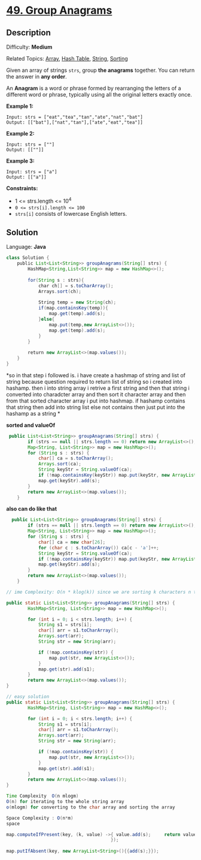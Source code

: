 # [49\. Group Anagrams](https://leetcode.com/problems/group-anagrams/)

## Description

Difficulty: **Medium**  

Related Topics: [Array](https://leetcode.com/tag/array/), [Hash Table](https://leetcode.com/tag/hash-table/), [String](https://leetcode.com/tag/string/), [Sorting](https://leetcode.com/tag/sorting/)


Given an array of strings `strs`, group **the anagrams** together. You can return the answer in **any order**.

An **Anagram** is a word or phrase formed by rearranging the letters of a different word or phrase, typically using all the original letters exactly once.

**Example 1:**

```
Input: strs = ["eat","tea","tan","ate","nat","bat"]
Output: [["bat"],["nat","tan"],["ate","eat","tea"]]
```

**Example 2:**

```
Input: strs = [""]
Output: [[""]]
```

**Example 3:**

```
Input: strs = ["a"]
Output: [["a"]]
```

**Constraints:**

*   1 <= strs.length <= 10<sup>4</sup>
*   `0 <= strs[i].length <= 100`
*   `strs[i]` consists of lowercase English letters.


## Solution

Language: **Java**

```java
class Solution {
    public List<List<String>> groupAnagrams(String[] strs) {
        HashMap<String,List<String>> map = new HashMap<>();
        
        for(String s : strs){
            char ch[] = s.toCharArray();
            Arrays.sort(ch);
            
            String temp = new String(ch);
            if(map.containsKey(temp)){
                map.get(temp).add(s);
            }else{
                map.put(temp,new ArrayList<>());
                map.get(temp).add(s);
            }
        }
        
        return new ArrayList<>(map.values());
    }
}
```

*so in that step i followed is. i have create a hashmap of string and list of string because question required to return list of string so i created into hashamp. then i  into string array i retrive a first string and then that string i converted into charadcter array and then sort it character array and then from that sorted character array i put into hashmap. if hashamp contains that string then add into string list else not contains then just put into the hashamp as a string *



**sorted and valueOf**
```java
 public List<List<String>> groupAnagrams(String[] strs) {
        if (strs == null || strs.length == 0) return new ArrayList<>();
        Map<String, List<String>> map = new HashMap<>();
        for (String s : strs) {
            char[] ca = s.toCharArray();
            Arrays.sort(ca);
            String keyStr = String.valueOf(ca);
            if (!map.containsKey(keyStr)) map.put(keyStr, new ArrayList<>());
            map.get(keyStr).add(s);
        }
        return new ArrayList<>(map.values());
    }
```

**also can do like that**
```java
  public List<List<String>> groupAnagrams(String[] strs) {
        if (strs == null || strs.length == 0) return new ArrayList<>();
        Map<String, List<String>> map = new HashMap<>();
        for (String s : strs) {
            char[] ca = new char[26];
            for (char c : s.toCharArray()) ca[c - 'a']++;
            String keyStr = String.valueOf(ca);
            if (!map.containsKey(keyStr)) map.put(keyStr, new ArrayList<>());
            map.get(keyStr).add(s);
        }
        return new ArrayList<>(map.values());
    } 
```

```java
// ime Complexity: O(n * klog(k)) since we are sorting k characters n times in the loop.
```


```java
public static List<List<String>> groupAnagrams(String[] strs) {
        HashMap<String, List<String>> map = new HashMap<>();

        for (int i = 0; i < strs.length; i++) {
            String s1 = strs[i];
            char[] arr = s1.toCharArray();
            Arrays.sort(arr);
            String str = new String(arr);

            if (!map.containsKey(str)) {
                map.put(str, new ArrayList<>());
            }
            map.get(str).add(s1);
        }
        return new ArrayList<>(map.values());
}
```

```java 
// easy solution
public static List<List<String>> groupAnagrams(String[] strs) {
        HashMap<String, List<String>> map = new HashMap<>();

        for (int i = 0; i < strs.length; i++) {
            String s1 = strs[i];
            char[] arr = s1.toCharArray();
            Arrays.sort(arr);
            String str = new String(arr);

            if (!map.containsKey(str)) {
                map.put(str, new ArrayList<>());
            }
            map.get(str).add(s1);
        }
        return new ArrayList<>(map.values());
}
```

```java
Time Complexity  O(n mlogm) 
O(n) for iterating to the whole string array
o(mlogm) for converting to the char array and sorting the array

Space Complexity : O(n*m) 
space

map.computeIfPresent(key, (k, value) ->{ value.add(s);     return value;
                                       });
            
map.putIfAbsent(key, new ArrayList<String>(){{add(s);}});